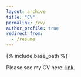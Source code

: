 ```yaml
---
layout: archive
title: "CV"
permalink: /cv/
author_profile: true
redirect_from:
  - /resume
---
```


{% include base_path %}

Please see my CV here: <a target="_blank" href="https://drive.google.com/file/d/1B2BTG6uV8fYz5XrTW851FbbHmZ36Re2c/view?usp=sharing">link</a>.
